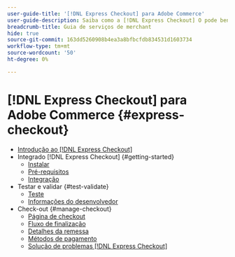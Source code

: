 ```yaml
---
user-guide-title: '[!DNL Express Checkout] para Adobe Commerce'
user-guide-description: Saiba como a [!DNL Express Checkout] O pode beneficiar sua instância do Adobe Commerce e como integrar e configurar com êxito a extensão.
breadcrumb-title: Guia de serviços de merchant
hide: true
source-git-commit: 163dd5260908b4ea3a8bfbcfdb834531d1603734
workflow-type: tm+mt
source-wordcount: '50'
ht-degree: 0%

---
```



# [!DNL Express Checkout] para Adobe Commerce {#express-checkout}

- [Introdução ao [!DNL Express Checkout]](overview.md)
- Integrado [!DNL Express Checkout] {#getting-started}
   - [Instalar](install.md)
   - [Pré-requisitos](prerequisites.md)
   - [Integração](onboarding.md)
- Testar e validar {#test-validate}
   - [Teste](testing.md)
   - [Informações do desenvolvedor](developer.md)
- Check-out {#manage-checkout}
   - [Página de checkout](checkout-page.md)
   - [Fluxo de finalização](checkout-flow.md)
   - [Detalhes da remessa](shipping-details.md)
   - [Métodos de pagamento](payment-methods.md)
   - [Solução de problemas [!DNL Express Checkout]](troubleshooting.md)
